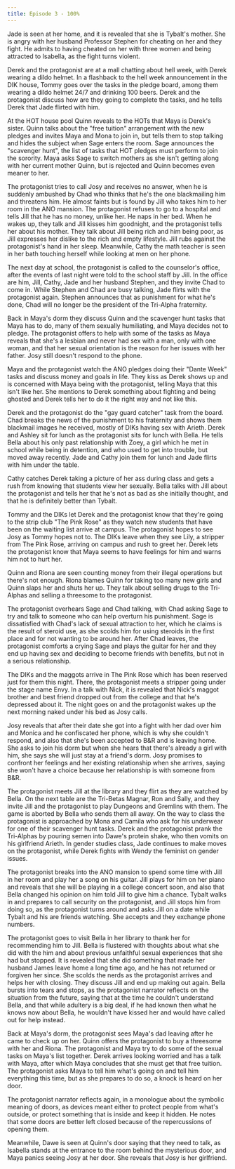 ```yaml
---
title: Episode 3 - 100%
---
```


Jade is seen at her home, and it is revealed that she is Tybalt's mother. She is angry with her husband Professor Stephen for cheating on her and they fight. He admits to having cheated on her with three women and being attracted to Isabella, as the fight turns violent.

Derek and the protagonist are at a mall chatting about hell week, with Derek wearing a dildo helmet. In a flashback to the hell week announcement in the DIK house, Tommy goes over the tasks in the pledge board, among them wearing a dildo helmet 24/7 and drinking 100 beers. Derek and the protagonist discuss how are they going to complete the tasks, and he tells Derek that Jade flirted with him.

At the HOT house pool Quinn reveals to the HOTs that Maya is Derek's sister. Quinn talks about the "free tuition" arrangement with the new pledges and invites Maya and Mona to join in, but tells them to stop talking and hides the subject when Sage enters the room. Sage announces the "scavenger hunt", the list of tasks that HOT pledges must perform to join the sorority. Maya asks Sage to switch mothers as she isn't getting along with her current mother Quinn, but is rejected and Quinn becomes even meaner to her.

The protagonist tries to call Josy and receives no answer, when he is suddenly ambushed by Chad who thinks that he's the one blackmailing him and threatens him. He almost faints but is found by Jill who takes him to her room in the ANO mansion. The protagonist refuses to go to a hospital and tells Jill that he has no money, unlike her. He naps in her bed. When he wakes up, they talk and Jill kisses him goodnight, and the protagonist tells her about his mother. They talk about Jill being rich and him being poor, as Jill expresses her dislike to the rich and empty lifestyle. Jill rubs against the protagonist's hand in her sleep. Meanwhile, Cathy the math teacher is seen in her bath touching herself while looking at men on her phone.

The next day at school, the protagonist is called to the counselor's office, after the events of last night were told to the school staff by Jill. In the office are him, Jill, Cathy, Jade and her husband Stephen, and they invite Chad to come in. While Stephen and Chad are busy talking, Jade flirts with the protagonist again. Stephen announces that as punishment for what he's done, Chad will no longer be the president of the Tri-Alpha fraternity.

Back in Maya's dorm they discuss Quinn and the scavenger hunt tasks that Maya has to do, many of them sexually humiliating, and Maya decides not to pledge. The protagonist offers to help with some of the tasks as Maya reveals that she's a lesbian and never had sex with a man, only with one woman, and that her sexual orientation is the reason for her issues with her father. Josy still doesn't respond to the phone.

Maya and the protagonist watch the ANO pledges doing their "Dante Week" tasks and discuss money and goals in life. They kiss as Derek shows up and is concerned with Maya being with the protagonist, telling Maya that this isn't like her. She mentions to Derek something about fighting and being ghosted and Derek tells her to do it the right way and not like this.

Derek and the protagonist do the "gay guard catcher" task from the board. Chad breaks the news of the punishment to his fraternity and shows them blackmail images he received, mostly of DIKs having sex with Arieth. Derek and Ashley sit for lunch as the protagonist sits for lunch with Bella. He tells Bella about his only past relationship with Zoey, a girl which he met in school while being in detention, and who used to get into trouble, but moved away recently. Jade and Cathy join them for lunch and Jade flirts with him under the table.

Cathy catches Derek taking a picture of her ass during class and gets a rush from knowing that students view her sexually. Bella talks with Jill about the protagonist and tells her that he's not as bad as she initially thought, and that he is definitely better than Tybalt.

Tommy and the DIKs let Derek and the protagonist know that they're going to the strip club "The Pink Rose" as they watch new students that have been on the waiting list arrive at campus. The protagonist hopes to see Josy as Tommy hopes not to. The DIKs leave when they see Lily, a stripper from The Pink Rose, arriving on campus and rush to greet her. Derek lets the protagonist know that Maya seems to have feelings for him and warns him not to hurt her.

Quinn and Riona are seen counting money from their illegal operations but there's not enough. Riona blames Quinn for taking too many new girls and Quinn slaps her and shuts her up. They talk about selling drugs to the Tri-Alphas and selling a threesome to the protagonist.

The protagonist overhears Sage and Chad talking, with Chad asking Sage to try and talk to someone who can help overturn his punishment. Sage is dissatisfied with Chad's lack of sexual attraction to her, which he claims is the result of steroid use, as she scolds him for using steroids in the first place and for not wanting to be around her. After Chad leaves, the protagonist comforts a crying Sage and plays the guitar for her and they end up having sex and deciding to become friends with benefits, but not in a serious relationship.

The DIKs and the maggots arrive in The Pink Rose which has been reserved just for them this night. There, the protagonist meets a stripper going under the stage name Envy. In a talk with Nick, it is revealed that Nick's maggot brother and best friend dropped out from the college and that he's depressed about it. The night goes on and the protagonist wakes up the next morning naked under his bed as Josy calls.

Josy reveals that after their date she got into a fight with her dad over him and Monica and he confiscated her phone, which is why she couldn't respond, and also that she's been accepted to B&R and is leaving home. She asks to join his dorm but when she hears that there's already a girl with him, she says she will just stay at a friend's dorm. Josy promises to confront her feelings and her existing relationship when she arrives, saying she won't have a choice because her relationship is with someone from B&R.

The protagonist meets Jill at the library and they flirt as they are watched by Bella. On the next table are the Tri-Betas Magnar, Ron and Sally, and they invite Jill and the protagonist to play Dungeons and Gremlins with them. The game is aborted by Bella who sends them all away. On the way to class the protagonist is approached by Mona and Camila who ask for his underwear for one of their scavenger hunt tasks. Derek and the protagonist prank the Tri-Alphas by pouring semen into Dawe's protein shake, who then vomits on his girlfriend Arieth. In gender studies class, Jade continues to make moves on the protagonist, while Derek fights with Wendy the feminist on gender issues.

The protagonist breaks into the ANO mansion to spend some time with Jill in her room and play her a song on his guitar. Jill plays for him on her piano and reveals that she will be playing in a college concert soon, and also that Bella changed his opinion on him told Jill to give him a chance. Tybalt walks in and prepares to call security on the protagonist, and Jill stops him from doing so, as the protagonist turns around and asks Jill on a date while Tybalt and his are friends watching. She accepts and they exchange phone numbers.

The protagonist goes to visit Bella in her library to thank her for recommending him to Jill. Bella is flustered with thoughts about what she did with the him and about previous unfaithful sexual experiences that she had but stopped. It is revealed that she did something that made her husband James leave home a long time ago, and he has not returned or forgiven her since. She scolds the nerds as the protagonist arrives and helps her with closing. They discuss Jill and end up making out again. Bella bursts into tears and stops, as the protagonist narrator reflects on the situation from the future, saying that at the time he couldn't understand Bella, and that while adultery is a big deal, if he had known then what he knows now about Bella, he wouldn't have kissed her and would have called out for help instead.

Back at Maya's dorm, the protagonist sees Maya's dad leaving after he came to check up on her. Quinn offers the protagonist to buy a threesome with her and Riona. The protagonist and Maya try to do some of the sexual tasks on Maya's list together. Derek arrives looking worried and has a talk with Maya, after which Maya concludes that she must get that free tuition. The protagonist asks Maya to tell him what's going on and tell him everything this time, but as she prepares to do so, a knock is heard on her door.

The protagonist narrator reflects again, in a monologue about the symbolic meaning of doors, as devices meant either to protect people from what's outside, or protect something that is inside and keep it hidden. He notes that some doors are better left closed because of the repercussions of opening them.

Meanwhile, Dawe is seen at Quinn's door saying that they need to talk, as Isabella stands at the entrance to the room behind the mysterious door, and Maya panics seeing Josy at her door. She reveals that Josy is her girlfriend.
